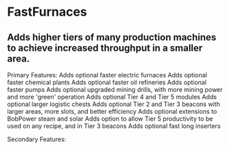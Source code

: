 # FastFurnaces
Adds higher tiers of many production machines to achieve increased throughput in a smaller area.
-----------------
Primary Features:
Adds optional faster electric furnaces
Adds optional faster chemical plants
Adds optional faster oil refineries
Adds optional faster pumps
Adds optional upgraded mining drills, with more mining power and more 'green' operation
Adds optional Tier 4 and Tier 5 modules
Adds optional larger logistic chests
Adds optional Tier 2 and Tier 3 beacons with larger areas, more slots, and better efficiency
Adds optional extensions to BobPower steam and solar
Adds option to allow Tier 5 productivity to be used on any recipe, and in Tier 3 beacons
Adds optional fast long inserters

Secondary Features:

